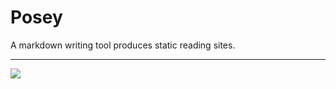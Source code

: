 # Posey

A markdown writing tool produces static reading sites.

---

![](https://img.ibyte.me/2rm4f5.jpg)

